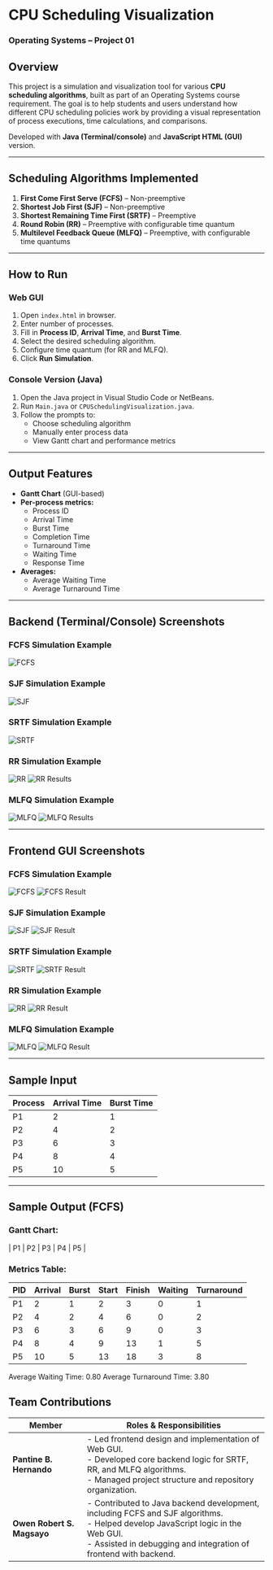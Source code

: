 # CPU Scheduling Visualization

### Operating Systems – Project 01

## Overview

This project is a simulation and visualization tool for various **CPU scheduling algorithms**, built as part of an Operating Systems course requirement. The goal is to help students and users understand how different CPU scheduling policies work by providing a visual representation of process executions, time calculations, and comparisons.

Developed with **Java (Terminal/console)** and **JavaScript HTML (GUI)** version.

---

## Scheduling Algorithms Implemented

1. **First Come First Serve (FCFS)** – Non-preemptive
2. **Shortest Job First (SJF)** – Non-preemptive
3. **Shortest Remaining Time First (SRTF)** – Preemptive
4. **Round Robin (RR)** – Preemptive with configurable time quantum
5. **Multilevel Feedback Queue (MLFQ)** – Preemptive, with configurable time quantums

---

## How to Run

### Web GUI

1. Open `index.html` in browser.
2. Enter number of processes.
3. Fill in **Process ID**, **Arrival Time**, and **Burst Time**.
4. Select the desired scheduling algorithm.
5. Configure time quantum (for RR and MLFQ).
6. Click **Run Simulation**.

### Console Version (Java)

1. Open the Java project in Visual Studio Code or NetBeans.
2. Run `Main.java` or `CPUSchedulingVisualization.java`.
3. Follow the prompts to:
   - Choose scheduling algorithm
   - Manually enter process data
   - View Gantt chart and performance metrics

---

## Output Features

- **Gantt Chart** (GUI-based)
- **Per-process metrics:**
  - Process ID
  - Arrival Time
  - Burst Time
  - Completion Time
  - Turnaround Time
  - Waiting Time
  - Response Time
- **Averages:**
  - Average Waiting Time
  - Average Turnaround Time

---

## Backend (Terminal/Console) Screenshots

### FCFS Simulation Example
![FCFS](https://github.com/user-attachments/assets/f12a8993-1e22-44c5-ad92-6991ca92aad4)

### SJF Simulation Example
![SJF](https://github.com/user-attachments/assets/c615e7c5-691c-489d-8944-56e7f7266b00)

### SRTF Simulation Example
![SRTF](https://github.com/user-attachments/assets/9978a014-be59-408d-add0-688fe65ec287)

### RR Simulation Example
![RR](https://github.com/user-attachments/assets/7840e162-b9bc-446e-bc3f-22e998a1924f)
![RR Results](https://github.com/user-attachments/assets/0e65b72b-7d8b-4aea-a2b7-f99f7824a6b7)

### MLFQ Simulation Example
![MLFQ](https://github.com/user-attachments/assets/1a81f9d3-3185-4ca7-880a-c430a2783c52)
![MLFQ Results](https://github.com/user-attachments/assets/24d6a126-deec-434d-a705-93ca5b013784)

---

## Frontend GUI Screenshots

### FCFS Simulation Example
![FCFS](https://github.com/user-attachments/assets/81baf686-e98e-46f0-88d4-ffa0447fe418)
![FCFS Result](https://github.com/user-attachments/assets/c6066aea-6ace-4092-bc2e-b62341b01b2b)

### SJF Simulation Example
![SJF](https://github.com/user-attachments/assets/532af708-f50a-461d-9e5d-e91dcf885ef3)
![SJF Result](https://github.com/user-attachments/assets/060e50f7-c5c3-4767-bfb5-9846a90b33b7)

### SRTF Simulation Example
![SRTF](https://github.com/user-attachments/assets/9f842595-da9b-4595-ab5b-fc0d30ef524c)
![SRTF Result](https://github.com/user-attachments/assets/e0e85816-bdb1-4225-9bc5-050b7750cec8)

### RR Simulation Example
![RR](https://github.com/user-attachments/assets/2a3be307-e289-4273-8243-0c033e423bfd)
![RR Result](https://github.com/user-attachments/assets/5c8ffd1b-4929-4bbe-ab13-865bb5fc61cc)

### MLFQ Simulation Example
![MLFQ](https://github.com/user-attachments/assets/0fb46bc4-3dfb-410b-bd5f-90acf67c839e)
![MLFQ Result](https://github.com/user-attachments/assets/447236fc-ae85-4b2c-8b84-ed1f8c9cfaab)

---

## Sample Input

| Process | Arrival Time | Burst Time |
|---------|--------------|------------|
| P1      | 2            | 1          |
| P2      | 4            | 2          |
| P3      | 6            | 3          |
| P4      | 8            | 4          |
| P5      | 10           | 5          |

---

## Sample Output (FCFS)

### Gantt Chart:
| P1 | P2 | P3 | P4 | P5 |

### Metrics Table:

| PID | Arrival | Burst | Start | Finish | Waiting | Turnaround |
|-----|---------|-------|-------|--------|---------|------------|
| P1  | 2       | 1     | 2     | 3      | 0       | 1          |
| P2  | 4       | 2     | 4     | 6      | 0       | 2          |
| P3  | 6       | 3     | 6     | 9      | 0       | 3          |
| P4  | 8       | 4     | 9     | 13     | 1       | 5          |
| P5  | 10      | 5     | 13    | 18     | 3       | 8          |

Average Waiting Time: 0.80
Average Turnaround Time: 3.80

## Team Contributions

| Member                     | Roles & Responsibilities                                                                                                                                                                                              |
| -------------------------- | --------------------------------------------------------------------------------------------------------------------------------------------------------------------------------------------------------------------- |
| **Pantine B. Hernando**    | - Led frontend design and implementation of Web GUI.<br>- Developed core backend logic for SRTF, RR, and MLFQ algorithms.<br>- Managed project structure and repository organization.                                      |
| **Owen Robert S. Magsayo** | - Contributed to Java backend development, including FCFS and SJF algorithms.<br>- Helped develop JavaScript logic in the Web GUI.<br>- Assisted in debugging and integration of frontend with backend. |
